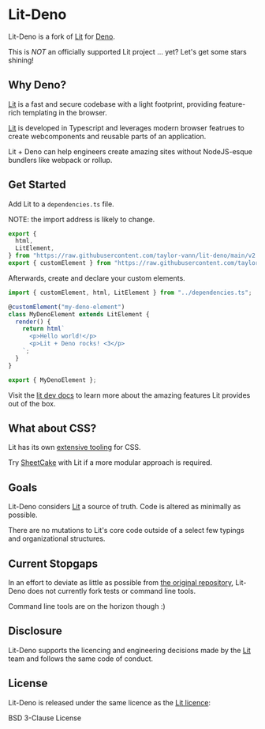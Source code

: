 # Lit-Deno

Lit-Deno is a fork of [Lit](https://lit.dev/) for [Deno](https://deno.land/).

This is _NOT_ an officially supported Lit project ... yet? Let's get some stars
shining!

## Why Deno?

[Lit](https://lit.dev/) is a fast and secure codebase with a light footprint,
providing feature-rich templating in the browser.

[Lit](https://lit.dev/) is developed in Typescript and leverages modern browser
featrues to create webcomponents and reusable parts of an application.

Lit + Deno can help engineers create amazing sites without NodeJS-esque bundlers
like webpack or rollup.

## Get Started

Add Lit to a `dependencies.ts` file.

NOTE: the import address is likely to change.

```Typescript
export {
  html,
  LitElement,
} from "https://raw.githubusercontent.com/taylor-vann/lit-deno/main/v2.0.x/lit.ts";
export { customElement } from "https://raw.githubusercontent.com/taylor-vann/lit-deno/main/v2.0.x/lit-element/decorators.ts";
```

Afterwards, create and declare your custom elements.

```Typescript
import { customElement, html, LitElement } from "../dependencies.ts";

@customElement("my-deno-element")
class MyDenoElement extends LitElement {
  render() {
    return html`
      <p>Hello world!</p>
      <p>Lit + Deno rocks! <3</p>
    `;
  }
}

export { MyDenoElement };
```

Visit the [lit dev docs](https://lit.dev/docs/) to learn more about the amazing
features Lit provides out of the box.

## What about CSS?

Lit has its own [extensive tooling](https://lit.dev/docs/components/styles/) for
CSS.

Try [SheetCake]() with Lit if a more modular approach is required.

## Goals

Lit-Deno considers [Lit](https://lit.dev/) a source of truth. Code is altered as
minimally as possible.

There are no mutations to Lit's core code outside of a select few typings and
organizational structures.

## Current Stopgaps

In an effort to deviate as little as possible from
[the original repository](https://github.com/lit/lit/), Lit-Deno does not
currently fork tests or command line tools.

Command line tools are on the horizon though :)

## Disclosure

Lit-Deno supports the licencing and engineering decisions made by the
[Lit](https://lit.dev/) team and follows the same code of conduct.

## License

Lit-Deno is released under the same licence as the
[Lit licence](https://github.com/lit/lit/blob/main/LICENSE):

BSD 3-Clause License
